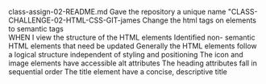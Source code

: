 class-assign-02-README.md
Gave the repository a unique name "CLASS-CHALLENGE-02-HTML-CSS-GIT-james
 Change the html tags on elements to semantic tags  
WHEN I view the structure of the HTML elements
Identified non- semantic HTML elements that need be updated
Generally the HTML elements follow a logical structure independent of styling and positioning
The icon and image elements have accessible alt attributes
The heading attributes fall in sequential order
The title element have a concise, descriptive title